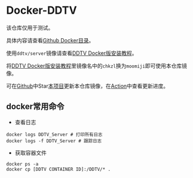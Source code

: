 # Docker-DDTV

该仓库仅用于测试。

具体内容请查看[Github Docker目录](https://github.com/moomiji/docker-ddtv/tree/master/Docker)。

使用`ddtv/server`镜像请查看[DDTV Docker版安装教程](https://github.com/moomiji/docker-ddtv/blob/master/Doc/docs/install/Docker.md)。

将[DDTV Docker版安装教程](https://github.com/moomiji/docker-ddtv/blob/master/Doc/docs/install/Docker.md)里镜像名中的`chkzl`换为`moomiji`即可使用本仓库镜像。

可在[Github](https://github.com/moomiji/docker-ddtv)中Star[本项目](https://github.com/moomiji/docker-ddtv)更新本仓库镜像，在[Action](https://github.com/moomiji/docker-ddtv/actions/workflows/Docker_Release.yml)中查看更新进度。

## docker常用命令

- 查看日志

```shell
docker logs DDTV_Server # 打印所有日志
docker logs -f DDTV_Server # 跟踪日志
```

- 获取容器文件

```shell
docker ps -a
docker cp [DDTV CONTAINER ID]:/DDTV/* .
```
